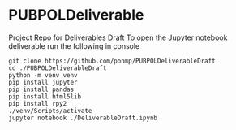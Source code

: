 # PUBPOLDeliverable
Project Repo for Deliverables Draft
To open the Jupyter notebook deliverable run the following in console

    git clone https://github.com/ponmp/PUBPOLDeliverableDraft
    cd ./PUBPOLDeliverableDraft
    python -m venv venv
    pip install jupyter
    pip install pandas
    pip install html5lib
    pip install rpy2
    ./venv/Scripts/activate
    jupyter notebook ./DeliverableDraft.ipynb
